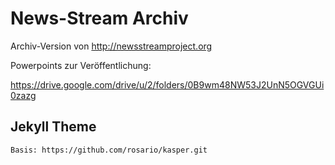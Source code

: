 # News-Stream Archiv

Archiv-Version von http://newsstreamproject.org

Powerpoints zur Veröffentlichung:

https://drive.google.com/drive/u/2/folders/0B9wm48NW53J2UnN5OGVGUi0zazg


## Jekyll Theme

    Basis: https://github.com/rosario/kasper.git
